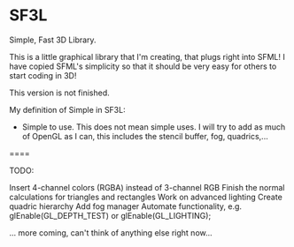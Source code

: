 SF3L
====

Simple, Fast 3D Library.

This is a little graphical library that I'm creating, that plugs right into SFML! I have copied SFML's simplicity so that it should be very easy for others to start coding in 3D!

This version is not finished.

My definition of Simple in SF3L:
 - Simple to use. This does not mean simple uses. I will try to add as much of OpenGL as I can, this includes the stencil buffer, fog, quadrics,...


====

TODO:

Insert 4-channel colors (RGBA) instead of 3-channel RGB
Finish the normal calculations for triangles and rectangles
Work on advanced lighting
Create quadric hierarchy
Add fog manager
Automate functionality, e.g. glEnable(GL_DEPTH_TEST) or glEnable(GL_LIGHTING);

... more coming, can't think of anything else right now...

